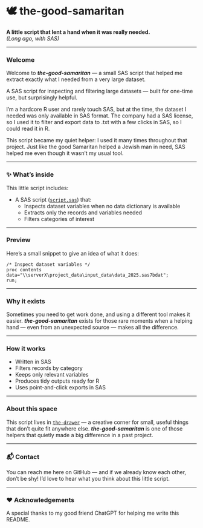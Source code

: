 # 🕊️ the-good-samaritan

**A little script that lent a hand when it was really needed.**  
*(Long ago, with SAS)*

---

### Welcome
Welcome to ***the-good-samaritan*** — a small SAS script that helped me extract exactly what I needed from a very large dataset. 

A SAS script for inspecting and filtering large datasets — built for one-time use, but surprisingly helpful.

I’m a hardcore R user and rarely touch SAS, but at the time, the dataset I needed was only available in SAS format. The company had a SAS license, so I used it to filter and export data to .txt with a few clicks in SAS, so I could read it in R.

This script became my quiet helper: I used it many times throughout that project. Just like the good Samaritan helped a Jewish man in need, SAS helped me even though it wasn’t my usual tool.

---

### ✨ What’s inside
This little script includes:

- A SAS script ([`script.sas`](script.sas)) that:
  - Inspects dataset variables when no data dictionary is available
  - Extracts only the records and variables needed
  - Filters categories of interest

---

### Preview
Here’s a small snippet to give an idea of what it does:

```sas
/* Inspect dataset variables */
proc contents data="\\serverX\project_data\input_data\data_2025.sas7bdat";
run;
```

---

### Why it exists
Sometimes you need to get work done, and using a different tool makes it easier. ***the-good-samaritan*** exists for those rare moments when a helping hand — even from an unexpected source — makes all the difference.

---

### How it works
- Written in SAS
- Filters records by category
- Keeps only relevant variables
- Produces tidy outputs ready for R
- Uses point-and-click exports in SAS

---

### About this space
This script lives in [`the-drawer`](../) — a creative corner for small, useful things that don’t quite fit anywhere else. ***the-good-samaritan*** is one of those helpers that quietly made a big difference in a past project.

---

### 📬 Contact
You can reach me here on GitHub — and if we already know each other, don’t be shy! I’d love to hear what you think about this little script.

---

### ❤️ Acknowledgements
A special thanks to my good friend ChatGPT for helping me write this README.
